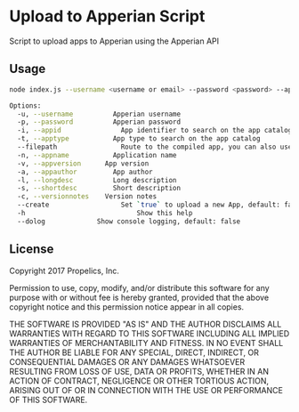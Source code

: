 # Upload to Apperian Script
Script to upload apps to Apperian using the Apperian API

## Usage

```bash
node index.js --username <username or email> --password <password> --appid com.propelics.test --apptype <ios|android|microsoft> --filepath "~/Documents/App.ipa" [--appname AppName] [--appversion 3.0.1] [--appauthor Propelics] [--longdesc "Long Description"] [--shortdesc "Description"] [--versionnotes "Version Notes"] [--create true] [-h]

Options:
  -u, --username		  Apperian username
  -p, --password		  Apperian password
  -i, --appid			    App identifier to search on the app catalog
  -t, --apptype			  App type to search on the app catalog
  --filepath			    Route to the compiled app, you can also use no tag for this
  -n, --appname			  Application name
  -v, --appversion		App version
  -a, --appauthor		  App author
  -l, --longdesc		  Long description
  -s, --shortdesc		  Short description
  -c, --versionnotes	Version notes
  --create				    Set `true` to upload a new App, default: false
  -h					        Show this help
  --dolog             Show console logging, default: false
```

## License

Copyright 2017 Propelics, Inc.

Permission to use, copy, modify, and/or distribute this software for any purpose with or without fee is hereby granted, provided that the above copyright notice and this permission notice appear in all copies.

THE SOFTWARE IS PROVIDED "AS IS" AND THE AUTHOR DISCLAIMS ALL WARRANTIES WITH REGARD TO THIS SOFTWARE INCLUDING ALL IMPLIED WARRANTIES OF MERCHANTABILITY AND FITNESS. IN NO EVENT SHALL THE AUTHOR BE LIABLE FOR ANY SPECIAL, DIRECT, INDIRECT, OR CONSEQUENTIAL DAMAGES OR ANY DAMAGES WHATSOEVER RESULTING FROM LOSS OF USE, DATA OR PROFITS, WHETHER IN AN ACTION OF CONTRACT, NEGLIGENCE OR OTHER TORTIOUS ACTION, ARISING OUT OF OR IN CONNECTION WITH THE USE OR PERFORMANCE OF THIS SOFTWARE.
